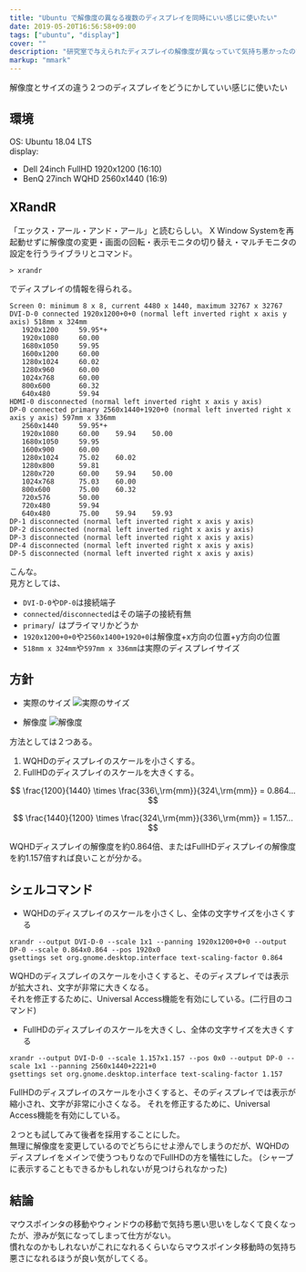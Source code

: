 ```yaml
---
title: "Ubuntu で解像度の異なる複数のディスプレイを同時にいい感じに使いたい"
date: 2019-05-20T16:56:58+09:00
tags: ["ubuntu", "display"]
cover: ""
description: "研究室で与えられたディスプレイの解像度が異なっていて気持ち悪かったので修正した(?)ときのメモ。"
markup: "mmark"
---
```


解像度とサイズの違う２つのディスプレイをどうにかしていい感じに使いたい

## 環境
OS: Ubuntu 18.04 LTS  
display:  
 - Dell 24inch FullHD 1920x1200 (16:10)  
 - BenQ 27inch WQHD 2560x1440 (16:9)  

## XRandR
「エックス・アール・アンド・アール」と読むらしい。
X Window Systemを再起動せずに解像度の変更・画面の回転・表示モニタの切り替え・マルチモニタの設定を行うライブラリとコマンド。
```shell
> xrandr
```
でディスプレイの情報を得られる。
```shell
Screen 0: minimum 8 x 8, current 4480 x 1440, maximum 32767 x 32767
DVI-D-0 connected 1920x1200+0+0 (normal left inverted right x axis y axis) 518mm x 324mm
   1920x1200     59.95*+
   1920x1080     60.00  
   1680x1050     59.95  
   1600x1200     60.00  
   1280x1024     60.02  
   1280x960      60.00  
   1024x768      60.00  
   800x600       60.32  
   640x480       59.94  
HDMI-0 disconnected (normal left inverted right x axis y axis)
DP-0 connected primary 2560x1440+1920+0 (normal left inverted right x axis y axis) 597mm x 336mm
   2560x1440     59.95*+
   1920x1080     60.00    59.94    50.00  
   1680x1050     59.95  
   1600x900      60.00  
   1280x1024     75.02    60.02  
   1280x800      59.81  
   1280x720      60.00    59.94    50.00  
   1024x768      75.03    60.00  
   800x600       75.00    60.32  
   720x576       50.00  
   720x480       59.94  
   640x480       75.00    59.94    59.93  
DP-1 disconnected (normal left inverted right x axis y axis)
DP-2 disconnected (normal left inverted right x axis y axis)
DP-3 disconnected (normal left inverted right x axis y axis)
DP-4 disconnected (normal left inverted right x axis y axis)
DP-5 disconnected (normal left inverted right x axis y axis)
```
こんな。  
見方としては、  
 - `DVI-D-0`や`DP-0`は接続端子
 - `connected`/`disconnected`はその端子の接続有無
 - `primary`/` `はプライマリかどうか
 - `1920x1200+0+0`や`2560x1400+1920+0`は解像度+x方向の位置+y方向の位置
 - `518mm x 324mm`や`597mm x 336mm`は実際のディスプレイサイズ


## 方針
 - 実際のサイズ
![実際のサイズ](/img/2019-05-20/actual.png)

 - 解像度
![解像度](/img/2019-05-20/resolution.png)

方法としては２つある。
1. WQHDのディスプレイのスケールを小さくする。
2. FullHDのディスプレイのスケールを大きくする。

$$
\frac{1200}{1440} \times \frac{336\,\rm{mm}}{324\,\rm{mm}} = 0.864...
$$

$$
\frac{1440}{1200} \times \frac{324\,\rm{mm}}{336\,\rm{mm}} = 1.157...
$$

WQHDディスプレイの解像度を約0.864倍、またはFullHDディスプレイの解像度を約1.157倍すれば良いことが分かる。

## シェルコマンド
 - WQHDのディスプレイのスケールを小さくし、全体の文字サイズを小さくする
```shell
xrandr --output DVI-D-0 --scale 1x1 --panning 1920x1200+0+0 --output DP-0 --scale 0.864x0.864 --pos 1920x0
gsettings set org.gnome.desktop.interface text-scaling-factor 0.864
```
WQHDのディスプレイのスケールを小さくすると、そのディスプレイでは表示が拡大され、文字が非常に大きくなる。  
それを修正するために、Universal Access機能を有効にしている。(二行目のコマンド)  

 - FullHDのディスプレイのスケールを大きくし、全体の文字サイズを大きくする
```shell
xrandr --output DVI-D-0 --scale 1.157x1.157 --pos 0x0 --output DP-0 --scale 1x1 --panning 2560x1440+2221+0
gsettings set org.gnome.desktop.interface text-scaling-factor 1.157
```
FullHDのディスプレイのスケールを小さくすると、そのディスプレイでは表示が縮小され、文字が非常に小さくなる。
それを修正するために、Universal Access機能を有効にしている。

２つとも試してみて後者を採用することにした。  
無理に解像度を変更しているのでどちらにせよ滲んでしまうのだが、WQHDのディスプレイをメインで使うつもりなのでFullHDの方を犠牲にした。
(シャープに表示することもできるかもしれないが見つけられなかった)

## 結論
マウスポインタの移動やウィンドウの移動で気持ち悪い思いをしなくて良くなったが、滲みが気になってしまって仕方がない。  
慣れなのかもしれないがこれになれるくらいならマウスポインタ移動時の気持ち悪さになれるほうが良い気がしてくる。  

